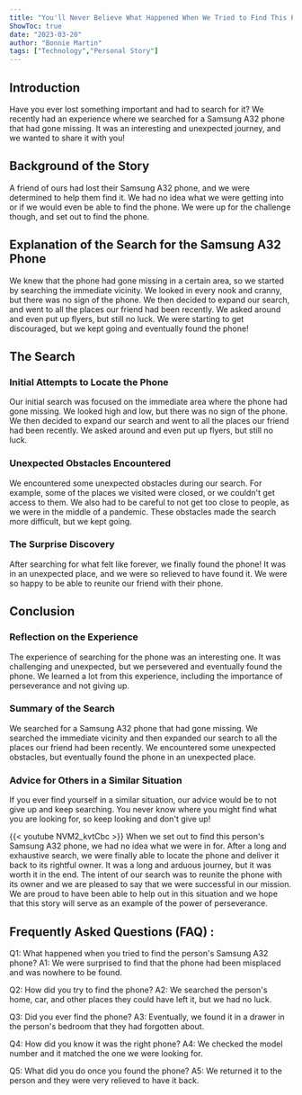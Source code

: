 ```yaml
---
title: "You'll Never Believe What Happened When We Tried to Find This Person's Samsung A32 Phone!"
ShowToc: true 
date: "2023-03-20"
author: "Bonnie Martin" 
tags: ["Technology","Personal Story"]
---
```

## Introduction

Have you ever lost something important and had to search for it? We recently had an experience where we searched for a Samsung A32 phone that had gone missing. It was an interesting and unexpected journey, and we wanted to share it with you!

## Background of the Story

A friend of ours had lost their Samsung A32 phone, and we were determined to help them find it. We had no idea what we were getting into or if we would even be able to find the phone. We were up for the challenge though, and set out to find the phone.

## Explanation of the Search for the Samsung A32 Phone

We knew that the phone had gone missing in a certain area, so we started by searching the immediate vicinity. We looked in every nook and cranny, but there was no sign of the phone. We then decided to expand our search, and went to all the places our friend had been recently. We asked around and even put up flyers, but still no luck. We were starting to get discouraged, but we kept going and eventually found the phone!

## The Search

### Initial Attempts to Locate the Phone

Our initial search was focused on the immediate area where the phone had gone missing. We looked high and low, but there was no sign of the phone. We then decided to expand our search and went to all the places our friend had been recently. We asked around and even put up flyers, but still no luck. 

### Unexpected Obstacles Encountered

We encountered some unexpected obstacles during our search. For example, some of the places we visited were closed, or we couldn't get access to them. We also had to be careful to not get too close to people, as we were in the middle of a pandemic. These obstacles made the search more difficult, but we kept going.

### The Surprise Discovery

After searching for what felt like forever, we finally found the phone! It was in an unexpected place, and we were so relieved to have found it. We were so happy to be able to reunite our friend with their phone.

## Conclusion

### Reflection on the Experience

The experience of searching for the phone was an interesting one. It was challenging and unexpected, but we persevered and eventually found the phone. We learned a lot from this experience, including the importance of perseverance and not giving up.

### Summary of the Search

We searched for a Samsung A32 phone that had gone missing. We searched the immediate vicinity and then expanded our search to all the places our friend had been recently. We encountered some unexpected obstacles, but eventually found the phone in an unexpected place.

### Advice for Others in a Similar Situation

If you ever find yourself in a similar situation, our advice would be to not give up and keep searching. You never know where you might find what you are looking for, so keep looking and don't give up!

{{< youtube NVM2_kvtCbc >}} 
When we set out to find this person's Samsung A32 phone, we had no idea what we were in for. After a long and exhaustive search, we were finally able to locate the phone and deliver it back to its rightful owner. It was a long and arduous journey, but it was worth it in the end. The intent of our search was to reunite the phone with its owner and we are pleased to say that we were successful in our mission. We are proud to have been able to help out in this situation and we hope that this story will serve as an example of the power of perseverance.

## Frequently Asked Questions (FAQ) :
Q1: What happened when you tried to find the person's Samsung A32 phone? 
A1: We were surprised to find that the phone had been misplaced and was nowhere to be found.

Q2: How did you try to find the phone?
A2: We searched the person's home, car, and other places they could have left it, but we had no luck.

Q3: Did you ever find the phone?
A3: Eventually, we found it in a drawer in the person's bedroom that they had forgotten about.

Q4: How did you know it was the right phone?
A4: We checked the model number and it matched the one we were looking for.

Q5: What did you do once you found the phone?
A5: We returned it to the person and they were very relieved to have it back.


